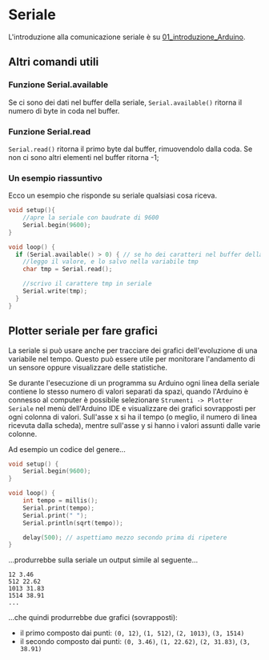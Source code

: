 # Seriale

L'introduzione alla comunicazione seriale è su [01_introduzione_Arduino](./01_introduzione_Arduino.md#seriale).

## Altri comandi utili

### Funzione Serial.available
Se ci sono dei dati nel buffer della seriale, `Serial.available()` ritorna il numero di byte in coda nel buffer.

### Funzione Serial.read
`Serial.read()` ritorna il primo byte dal buffer, rimuovendolo dalla coda. Se non ci sono altri elementi nel buffer ritorna -1;

### Un esempio riassuntivo
Ecco un esempio che risponde su seriale qualsiasi cosa riceva.
```cpp
void setup(){
	//apre la seriale con baudrate di 9600
	Serial.begin(9600);
}

void loop() {
  if (Serial.available() > 0) { // se ho dei caratteri nel buffer della seriale
  	//leggo il valore, e lo salvo nella variabile tmp
  	char tmp = Serial.read();

	//scrivo il carattere tmp in seriale
	Serial.write(tmp);
  }
}
```

## Plotter seriale per fare grafici

La seriale si può usare anche per tracciare dei grafici dell'evoluzione di una variabile nel tempo. Questo può essere utile per monitorare l'andamento di un sensore oppure visualizzare delle statistiche.

Se durante l'esecuzione di un programma su Arduino ogni linea della seriale contiene lo stesso numero di valori separati da spazi, quando l'Arduino è connesso al computer è possibile selezionare `Strumenti -> Plotter Seriale` nel menù dell'Arduino IDE e visualizzare dei grafici sovrapposti per ogni colonna di valori. Sull'asse x si ha il tempo (o meglio, il numero di linea ricevuta dalla scheda), mentre sull'asse y si hanno i valori assunti dalle varie colonne.

Ad esempio un codice del genere...

```cpp
void setup() {
    Serial.begin(9600);
}

void loop() {
    int tempo = millis();
    Serial.print(tempo);
    Serial.print(" ");
    Serial.println(sqrt(tempo));

    delay(500); // aspettiamo mezzo secondo prima di ripetere
}
```

...produrrebbe sulla seriale un output simile al seguente...

```
12 3.46
512 22.62
1013 31.83
1514 38.91
...
```

...che quindi produrrebbe due grafici (sovrapposti):
- il primo composto dai punti: `(0, 12)`, `(1, 512)`, `(2, 1013)`, `(3, 1514)`
- il secondo composto dai punti: `(0, 3.46)`, `(1, 22.62)`, `(2, 31.83)`, `(3, 38.91)`
